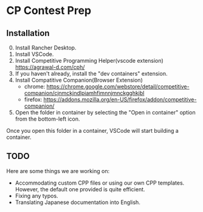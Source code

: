 # CP Contest Prep

## Installation

0. Install Rancher Desktop.
1. Install VSCode.
2. Install Competitive Programming Helper(vscode extension) https://agrawal-d.com/cph/
3. If you haven't already, install the "dev containers" extension.
4. Install Compatitive Companion(Browser Extension)
   * chrome: https://chrome.google.com/webstore/detail/competitive-companion/cjnmckjndlpiamhfimnnjmnckgghkjbl
   * firefox: https://addons.mozilla.org/en-US/firefox/addon/competitive-companion/
5. Open the folder in container by selecting the "Open in container" option from the bottom-left icon.

Once you open this folder in a container, VSCode will start building a container.

## TODO

Here are some things we are working on:

- Accommodating custom CPP files or using our own CPP templates. However, the default one provided is quite efficient.
- Fixing any typos.
- Translating Japanese documentation into English.

